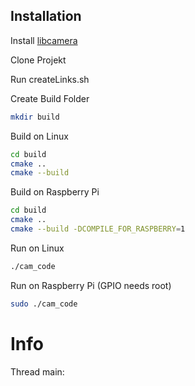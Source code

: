 ## Installation

Install [libcamera](https://github.com/kbingham/libcamera)

Clone Projekt

Run createLinks.sh

Create Build Folder
```sh
mkdir build
```

Build on Linux
```sh
cd build
cmake ..
cmake --build
```

Build on Raspberry Pi
```sh
cd build
cmake ..
cmake --build -DCOMPILE_FOR_RASPBERRY=1
```

Run on Linux
```sh
./cam_code
```

Run on Raspberry Pi
(GPIO needs root)
```sh
sudo ./cam_code
```

# Info

Thread main:
